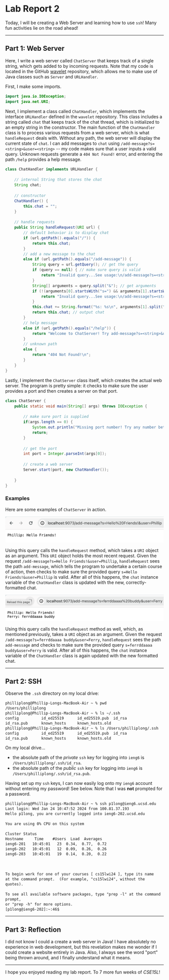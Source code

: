 # Lab Report 2

Today, I will be creating a Web Server and learning how to use `ssh`! Many fun activities lie on the road ahead!

---

## Part 1: Web Server

Here, I write a web server called `ChatServer` that keeps track of a single string, which gets added to by incoming requests. Note that my code is located in the GitHub [wavelet](https://github.com/ucsd-cse15l-f23/wavelet) repository, which allows me to make use of Java classes such as `Server` and `URLHandler`.

First, I make some imports.

```java
import java.io.IOException;
import java.net.URI;
```

Next, I implement a class called `ChatHandler`, which implements the interface `URLHandler` defined in the `wavelet` repository. This class includes a string called `chat` that keeps track of the chat thread, which is initialized to an empty string in the constructor. The main function of the `ChatHandler` class is to process various requests from a web server, which is what `handleRequest` deals with. Without any path, the web server will display the current state of `chat`. I can add messages to `chat` using `/add-message?s=<string>&user=<string>` -- my code makes sure that a user inputs a valid query. Unknown requests generate a `404 Not Found!` error, and entering the path `/help` provides a help message.

```java
class ChatHandler implements URLHandler {

    // internal String that stores the chat
    String chat;

    // constructor
    ChatHandler() {
        this.chat = "";
    }

    // handle requests
    public String handleRequest(URI url) {
        // default behavior is to display chat
        if (url.getPath().equals("/")) {
            return this.chat;
        }
        // add a new message to the chat
        else if (url.getPath().equals("/add-message")) {
            String query = url.getQuery(); // get the query
            if (query == null) { // make sure query is valid
                return "Invalid query...See usage:\n/add-message?s=<string>&user=<string>\n";
            }
            String[] arguments = query.split("&"); // get arguments
            if (!(arguments[0].startsWith("s=") && arguments[1].startsWith("user="))) { // make sure query is valid
                return "Invalid query...See usage:\n/add-message?s=<string>&user=<string>\n";
            }
            this.chat += String.format("%s: %s\n", arguments[1].split("=")[1], arguments[0].split("=")[1]); // concatenate to chat
            return this.chat; // output chat
        }
        // help message
        else if (url.getPath().equals("/help")) {
            return "Welcome to ChatServer! Try add-message?s=<string>&user=<string> to add a chat.\n";
        }
        // unknown path
        else {
            return "404 Not Found!\n";
        }
    }
}
```

Lastly, I implement the `ChatServer` class itself, which creates the actual web server. The program is pretty simple: it checks to make sure the user provides a port and then creates a server on that port.

```java
class ChatServer {
    public static void main(String[] args) throws IOException {

        // make sure port is supplied
        if(args.length == 0) {
            System.out.println("Missing port number! Try any number between 1024 to 49151");
            return;
        }

        // get the port
        int port = Integer.parseInt(args[0]);

        // create a web server
        Server.start(port, new ChatHandler());

    }
}
```

### Examples

Here are some examples of `ChatServer` in action.

![Example 1](./images/lab-report-2-ex1.png)

Using this query calls the `handleRequest` method, which takes a `URI` object as an argument. This `URI` object holds the most recent request. Given the request `/add-message?s=Hello Friends!&user=Phillip`, `handleRequest` sees the path `add-message`, which tells the program to undertake a certain course of action, then checks to make sure the provided query `s=Hello Friends!&user=Phillip` is valid. After all of this happens, the `chat` instance variable of the `ChatHandler` class is updated with the new, correctly-formatted chat.

![Example 2](./images/lab-report-2-ex2.png)

Using this query calls the `handleRequest` method as well, which, as mentioned previously, takes a `URI` object as an argument. Given the request `/add-message?s=ferrddaaaa buddy&user=Ferry`, `handleRequest` sees the path `add-message` and checks to make sure the provided query `s=ferrddaaaa buddy&user=Ferry` is valid. After all of this happens, the `chat` instance variable of the `ChatHandler` class is again updated with the new formatted chat.

---

## Part 2: SSH

Observe the `.ssh` directory on my local drive:

```
philliplong@Phillip-Longs-MacBook-Air ~ % pwd
/Users/philliplong
philliplong@Phillip-Longs-MacBook-Air ~ % ls ~/.ssh
config          id_ed25519      id_ed25519.pub  id_rsa          id_rsa.pub      known_hosts     known_hosts.old
philliplong@Phillip-Longs-MacBook-Air ~ % ls /Users/philliplong/.ssh
config          id_ed25519      id_ed25519.pub  id_rsa          id_rsa.pub      known_hosts     known_hosts.old
```

On my local drive...
- the absolute path of the *private* `ssh` key for logging into `ieng6` is `/Users/philliplong/.ssh/id_rsa`.
- the absolute path of the *public* `ssh` key for logging into `ieng6` is `/Users/philliplong/.ssh/id_rsa.pub`.

Having set up my `ssh` keys, I can now easily log onto my `ieng6` account without entering my password! See below. Note that I was **not** prompted for a password.

```
philliplong@Phillip-Longs-MacBook-Air ~ % ssh p1long@ieng6.ucsd.edu
Last login: Wed Jan 24 10:47:52 2024 from 100.81.37.193
Hello p1long, you are currently logged into ieng6-202.ucsd.edu

You are using 0% CPU on this system

Cluster Status 
Hostname     Time    #Users  Load  Averages  
ieng6-201   10:45:01   23  0.34,  0.77,  0.72
ieng6-202   10:45:01   12  0.09,  0.26,  0.26
ieng6-203   10:45:01   19  0.14,  0.20,  0.22

 

To begin work for one of your courses [ cs15lwi24 ], type its name 
at the command prompt.  (For example, "cs15lwi24", without the quotes).

To see all available software packages, type "prep -l" at the command prompt,
or "prep -h" for more options.
[p1long@ieng6-202]:~:46$
```

---

## Part 3: Reflection

I did not know I could a create a web server in Java! I have absolutely no experience in web development, but this revelation makes me wonder if I could create a website entirely in Java. Also, I always see the word "port" being thrown around, and I finally understand what it means.

---

I hope you enjoyed reading my lab report. To 7 more fun weeks of *CSE15L*!